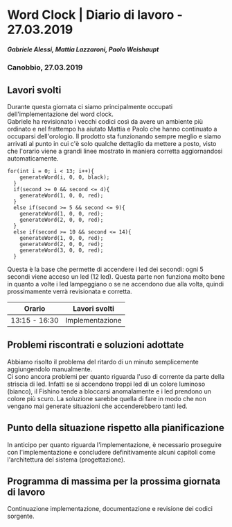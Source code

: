 # Word Clock | Diario di lavoro - 27.03.2019
##### Gabriele Alessi, Mattia Lazzaroni, Paolo Weishaupt
### Canobbio, 27.03.2019

## Lavori svolti
Durante questa giornata ci siamo principalmente occupati dell'implementazione del word clock.  
Gabriele ha revisionato i vecchi codici così da avere un ambiente più ordinato e nel frattempo ha aiutato Mattia e Paolo che hanno continuato a occuparsi dell'orologio. Il prodotto sta funzionando sempre meglio e siamo arrivati al punto in cui c'è solo qualche dettaglio da mettere a posto, visto che l'orario viene a grandi linee mostrato in maniera corretta aggiornandosi automaticamente.
```arduino
for(int i = 0; i < 13; i++){
    generateWord(i, 0, 0, black);
  }
  if(second >= 0 && second <= 4){
    generateWord(1, 0, 0, red);
  }
  else if(second >= 5 && second <= 9){
    generateWord(1, 0, 0, red);
    generateWord(2, 0, 0, red);
  }
  else if(second >= 10 && second <= 14){
    generateWord(1, 0, 0, red);
    generateWord(2, 0, 0, red);
    generateWord(3, 0, 0, red);
  }
```
Questa è la base che permette di accendere i led dei secondi: ogni 5 secondi viene acceso un led (12 led). Questa parte non funziona molto bene in quanto a volte i led lampeggiano o se ne accendono due alla volta, quindi prossimamente verrà revisionata e corretta.

| Orario | Lavori svolti |
| - | - |
|13:15 - 16:30 | Implementazione |

##  Problemi riscontrati e soluzioni adottate
Abbiamo risolto il problema del ritardo di un minuto semplicemente aggiungendolo manualmente.  
Ci sono ancora problemi per quanto riguarda l'uso di corrente da parte della striscia di led. Infatti se si accendono troppi led di un colore luminoso (bianco), il Fishino tende a bloccarsi anomalamente e i led prendono un colore più scuro. La soluzione sarebbe quella di fare in modo che non vengano mai generate situazioni che accenderebbero tanti led.
##  Punto della situazione rispetto alla pianificazione
In anticipo per quanto riguarda l'implementazione, è necessario proseguire con l'implementazione e concludere definitivamente alcuni capitoli come l'architettura del sistema (progettazione).
## Programma di massima per la prossima giornata di lavoro
Continuazione implementazione, documentazione e revisione dei codici sorgente.